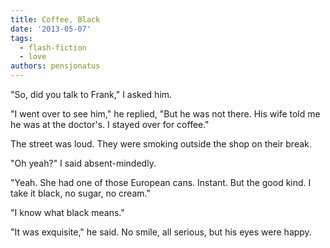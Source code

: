 ```yaml
---
title: Coffee, Black
date: '2013-05-07'
tags:
  - flash-fiction
  - love
authors: pensjonatus
---
```


"So, did you talk to Frank," I asked him.

<!-- truncate -->

"I went over to see him," he replied, "But he was not there. His wife told me he
was at the doctor's. I stayed over for coffee."

The street was loud. They were smoking outside the shop on their break.

"Oh yeah?" I said absent-mindedly.

"Yeah. She had one of those European cans. Instant. But the good kind. I take it
black, no sugar, no cream."

"I know what black means."

"It was exquisite," he said. No smile, all serious, but his eyes were happy.
